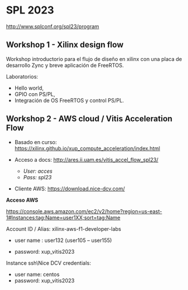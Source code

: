 # SPL 2023

http://www.splconf.org/spl23/program

## Workshop 1 - Xilinx design flow
Workshop introductorio para el flujo de diseño en xilinx con una placa de desarrollo Zync y breve aplicación de FreeRTOS.

Laboratorios:
- Hello world,
- GPIO con PS/PL,
- Integración de OS FreeRTOS y control PS/PL. 

## Workshop 2 - AWS cloud / Vitis Acceleration Flow
- Basado en curso: https://xilinx.github.io/xup_compute_acceleration/index.html
- Acceso a docs: http://ares.ii.uam.es/vitis_accel_flow_spl23/
  - *User: acces*
  - *Pass: spl23*
  
- Cliente AWS: https://download.nice-dcv.com/

**Acceso AWS**

https://console.aws.amazon.com/ec2/v2/home?region=us-east-1#Instances:tag:Name=user1XX;sort=tag:Name

Account ID / Alias: xilinx-aws-f1-developer-labs

- user name : user132 (user105 – user155)

- password: xup_vitis2023

Instance ssh\Nice DCV credentials:
- user name: centos
- password: xup_vitis2023